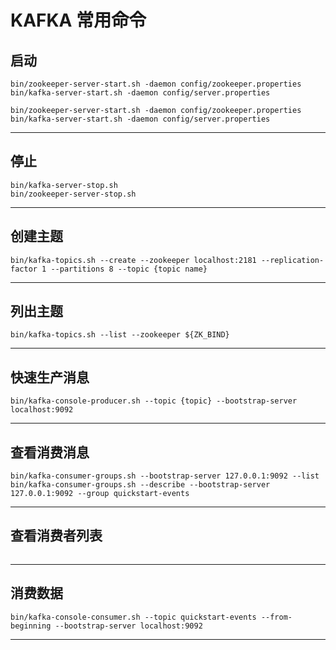 # KAFKA 常用命令
## 启动
```
bin/zookeeper-server-start.sh -daemon config/zookeeper.properties 
bin/kafka-server-start.sh -daemon config/server.properties 

bin/zookeeper-server-start.sh -daemon config/zookeeper.properties 
bin/kafka-server-start.sh -daemon config/server.properties 
```
***

## 停止
```
bin/kafka-server-stop.sh 
bin/zookeeper-server-stop.sh 
```

***
## 创建主题
```
bin/kafka-topics.sh --create --zookeeper localhost:2181 --replication-factor 1 --partitions 8 --topic {topic name}
```
***
## 列出主题
```
bin/kafka-topics.sh --list --zookeeper ${ZK_BIND}
```
***
## 快速生产消息
```
bin/kafka-console-producer.sh --topic {topic} --bootstrap-server localhost:9092
```
***
## 查看消费消息
```
bin/kafka-consumer-groups.sh --bootstrap-server 127.0.0.1:9092 --list
bin/kafka-consumer-groups.sh --describe --bootstrap-server 127.0.0.1:9092 --group quickstart-events
```
***
## 查看消费者列表
```

```
***
## 消费数据
```
bin/kafka-console-consumer.sh --topic quickstart-events --from-beginning --bootstrap-server localhost:9092
```
***

